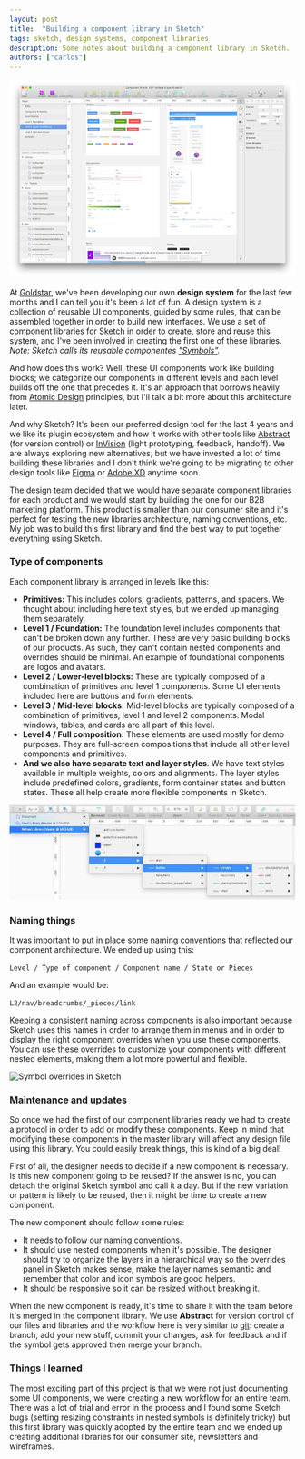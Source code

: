 ```yaml
---
layout: post
title:  "Building a component library in Sketch"
tags: sketch, design systems, component libraries
description: Some notes about building a component library in Sketch.
authors: ["carlos"]
---
```


![Component library in Sketch](/assets/images/components-in-sketch.png)

At [Goldstar](https://www.goldstar.com), we've been developing our own **design system** for the last few months and I can tell you it's been a lot of fun. A design system is a collection of reusable UI components, guided by some rules, that can be assembled together in order to build new interfaces. We use a set of component libraries for [Sketch](https://www.sketch.com) in order to create, store and reuse this system, and I've been involved in creating the first one of these libraries. _Note: Sketch calls its reusable componentes ["Symbols"](https://www.sketch.com/docs/symbols/)._

<!--more-->

And how does this work? Well, these UI components work like building blocks; we categorize our components in different levels and each level builds off the one that precedes it. It's an approach that borrows heavily from [Atomic Design](http://bradfrost.com/blog/post/atomic-web-design/) principles, but I'll talk a bit more about this architecture later. 

And why Sketch? It's been our preferred design tool for the last 4 years and we like its plugin ecosystem and how it works with other tools like [Abstract](https://www.abstract.com) (for version control) or [InVision](https://www.invisionapp.com) (light prototyping, feedback, handoff). We are always exploring new alternatives, but we have invested a lot of time building these libraries and I don't think we're going to be migrating to other design tools like [Figma](https://www.figma.com) or [Adobe XD](https://www.adobe.com/products/xd.html) anytime soon.

The design team decided that we would have separate component libraries for each product and we would start by building the one for our B2B marketing platform. This product is smaller than our consumer site and it's perfect for testing the new libraries architecture, naming conventions, etc. My job was to build this first library and find the best way to put together everything using Sketch.

### Type of components

Each component library is arranged in levels like this:

- **Primitives:** This includes colors, gradients, patterns, and spacers. We thought about including here text styles, but we ended up managing them separately.
- **Level 1 / Foundation:** The foundation level includes components that can't be broken down any further. These are very basic building blocks of our products. As such, they can't contain nested components and overrides should be minimal. An example of foundational components are logos and avatars.
- **Level 2 / Lower-level blocks:** These are typically composed of a combination of primitives and level 1 components. Some UI elements included here are buttons and form elements.
- **Level 3 / Mid-level blocks:** Mid-level blocks are typically composed of a combination of primitives, level 1 and level 2 components. Modal windows, tables, and cards are all part of this level.
- **Level 4 / Full composition:** These elements are used mostly for demo purposes. They are full-screen compositions that include all other level components and primitives.
- **And we also have separate text and layer styles**. We have text styles available in multiple weights, colors and alignments. The layer styles include predefined colors, gradients, form container states and button states. These all help create more flexible components in Sketch.

![Component architecture](/assets/images/components-architecture.jpg)

### Naming things

It was important to put in place some naming conventions that reflected our component architecture. We ended up using this:

``` Level / Type of component / Component name / State or Pieces ```

And an example would be:

``` L2/nav/breadcrumbs/_pieces/link ```

Keeping a consistent naming across components is also important because Sketch uses this names in order to arrange them in menus and in order to display the right component overrides when you use these components. You can use these overrides to customize your components with different nested elements, making them a lot more powerful and flexible.

![Symbol overrides in Sketch](/assets/images/symbol-overrides.jpg)

### Maintenance and updates

So once we had the first of our component libraries ready we had to create a protocol in order to add or modify these components. Keep in mind that modifying these components in the master library will affect any design file using this library. You could easily break things, this is kind of a big deal!

First of all, the designer needs to decide if a new component is necessary. Is this new component going to be reused? If the answer is no, you can detach the original Sketch symbol and call it a day. But if the new variation or pattern is likely to be reused, then it might be time to create a new component. 

The new component should follow some rules: 

* It needs to follow our naming conventions.
* It should use nested components when it's possible. The designer should try to organize the layers in a hierarchical way so the overrides panel in Sketch makes sense, make the layer names semantic and remember that color and icon symbols are good helpers.
* It should be responsive so it can be resized without breaking it.

When the new component is ready, it's time to share it with the team before it's merged in the component library. We use **Abstract** for version control of our files and libraries and the workflow here is very similar to [git](https://git-scm.com): create a branch, add your new stuff, commit your changes, ask for feedback and if the symbol gets approved then merge your branch.

### Things I learned

The most exciting part of this project is that we were not just documenting some UI components, we were creating a new workflow for an entire team. There was a lot of trial and error in the process and I found some Sketch bugs (setting resizing constraints in nested symbols is definitely tricky) but this first library was quickly adopted by the entire team and we ended up creating additional libraries for our consumer site, newsletters and wireframes.